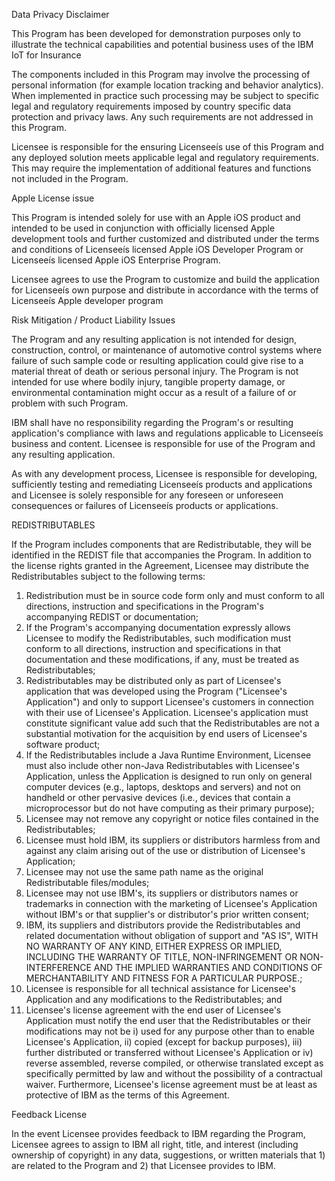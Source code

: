 Data Privacy Disclaimer

This Program has been developed for demonstration purposes only to illustrate the technical capabilities and potential business uses of the IBM IoT for Insurance

The components included in this Program may involve the processing of personal information (for example location tracking and behavior analytics). When implemented in practice such processing may be subject to specific legal and regulatory requirements imposed by country specific data protection and privacy laws.  Any such requirements are not addressed in this Program.

Licensee is responsible for the ensuring Licenseeís use of this Program and any deployed solution meets applicable legal and regulatory requirements.  This may require the implementation of additional features and functions not included in the Program.


Apple License issue

This Program is intended solely for use with an Apple iOS product and intended to be used in conjunction with officially licensed Apple development tools and further customized and distributed under the terms and conditions of Licenseeís licensed Apple iOS Developer Program or Licenseeís licensed Apple iOS Enterprise Program.

Licensee agrees to use the Program to customize and build the application for Licenseeís own purpose and distribute in accordance with the terms of Licenseeís Apple developer program


Risk Mitigation / Product Liability Issues

The Program and any resulting application is not intended for design, construction, control, or maintenance of automotive control systems where failure of such sample code or resulting application could give rise to a material threat of death or serious personal injury.  The Program is not intended for use where bodily injury, tangible property damage, or environmental contamination might occur as a result of a failure of or problem with such Program.

IBM shall have no responsibility regarding the Program's or resulting application's compliance with laws and regulations applicable to Licenseeís business and content. Licensee is responsible for use of the Program and any resulting application.

As with any development process, Licensee is responsible for developing, sufficiently testing and remediating Licenseeís products and applications and Licensee is solely responsible for any foreseen or unforeseen consequences or failures of Licenseeís products or applications.


REDISTRIBUTABLES

If the Program includes components that are Redistributable, they will be identified in the REDIST file that accompanies the Program. In addition to the license rights granted in the Agreement, Licensee may distribute the Redistributables subject to the following terms:

1) Redistribution must be in source code form only and must conform to all directions, instruction and specifications in the Program's accompanying REDIST or documentation;
2) If the Program's accompanying documentation expressly allows Licensee to modify the Redistributables, such modification must conform to all directions, instruction and specifications in that documentation and these modifications, if any, must be treated as Redistributables;
3) Redistributables may be distributed only as part of Licensee's application that was developed using the Program ("Licensee's Application") and only to support Licensee's customers in connection with their use of Licensee's Application. Licensee's application must constitute significant value add such that the Redistributables are not a substantial motivation for the acquisition by end users of Licensee's software product;
4) If the Redistributables include a Java Runtime Environment, Licensee must also include other non-Java Redistributables with Licensee's Application, unless the Application is designed to run only on general computer devices (e.g., laptops, desktops and servers) and not on handheld or other pervasive devices (i.e., devices that contain a microprocessor but do not have computing as their primary purpose);
5) Licensee may not remove any copyright or notice files contained in the Redistributables;
6) Licensee must hold IBM, its suppliers or distributors harmless from and against any claim arising out of the use or distribution of Licensee's Application;
7) Licensee may not use the same path name as the original Redistributable files/modules;
8) Licensee may not use IBM's, its suppliers or distributors names or trademarks in connection with the marketing of Licensee's Application without IBM's or that supplier's or distributor's prior written consent;
9) IBM, its suppliers and distributors provide the Redistributables and related documentation without obligation of support and "AS IS", WITH NO WARRANTY OF ANY KIND, EITHER EXPRESS OR IMPLIED, INCLUDING THE WARRANTY OF TITLE, NON-INFRINGEMENT OR NON-INTERFERENCE AND THE IMPLIED WARRANTIES AND CONDITIONS OF MERCHANTABILITY AND FITNESS FOR A PARTICULAR PURPOSE.;
10) Licensee is responsible for all technical assistance for Licensee's Application and any modifications to the Redistributables; and
11) Licensee's license agreement with the end user of Licensee's Application must notify the end user that the Redistributables or their modifications may not be i) used for any purpose other than to enable Licensee's Application, ii) copied (except for backup purposes), iii) further distributed or transferred without Licensee's Application or iv) reverse assembled, reverse compiled, or otherwise translated except as specifically permitted by law and without the possibility of a contractual waiver. Furthermore, Licensee's license agreement must be at least as protective of IBM as the terms of this Agreement.


Feedback License

In the event Licensee provides feedback to IBM regarding the Program, Licensee agrees to assign to IBM all right, title, and interest (including ownership of copyright) in any data, suggestions, or written materials that 1) are related to the Program and 2) that Licensee provides to IBM.
